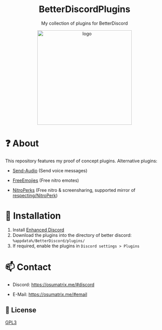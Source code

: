 <div align="center">

# BetterDiscordPlugins

My collection of plugins for BetterDiscord
	
<img src="https://pbs.twimg.com/profile_images/1380391826973147138/L27s7PW9_400x400.jpg" alt="logo" width="300"/>

</div>

# ❓ About

This repository features my proof of concept plugins. Alternative plugins: 

- [Send-Audio](https://github.com/MKSx/Send-Audio-Plugin-BetterDiscord) (Send voice messages)

- [FreeEmojies](https://github.com/An00nymushun/DiscordFreeEmojis) (Free nitro emotes)

- [NitroPerks](https://github.com/SwiftSmoothvZ/NitroPerks-Working-Version-) (Free nitro & screensharing, supported mirror of [respecting/NitroPerk](https://github.com/respecting/NitroPerks))

# 👾 Installation

1. Install [Enhanced Discord](https://enhanceddiscord.com)
2. Download the plugins into the directory of better discord: `%appdata%/BetterDiscord/plugins/`
3. If required, enable the plugins in `Discord settings > Plugins`

# 📫 Contact

- Discord: https://osumatrix.me/#discord

- E-Mail: https://osumatrix.me/#email

## 📜 License

[GPL3](https://choosealicense.com/licenses/agpl-3.0/)
